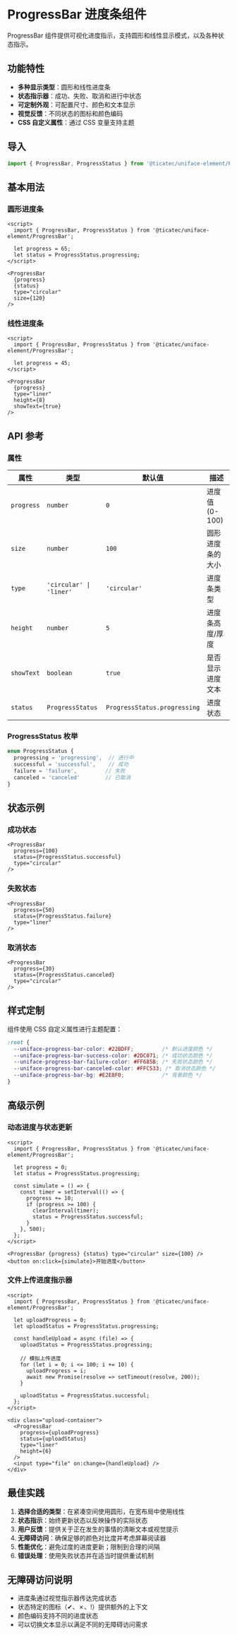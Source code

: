 # ProgressBar 进度条组件

ProgressBar 组件提供可视化进度指示，支持圆形和线性显示模式，以及各种状态指示。

## 功能特性

- **多种显示类型**：圆形和线性进度条
- **状态指示器**：成功、失败、取消和进行中状态
- **可定制外观**：可配置尺寸、颜色和文本显示
- **视觉反馈**：不同状态的图标和颜色编码
- **CSS 自定义属性**：通过 CSS 变量支持主题

## 导入

```typescript
import { ProgressBar, ProgressStatus } from '@ticatec/uniface-element/ProgressBar';
```

## 基本用法

### 圆形进度条

```svelte
<script>
  import { ProgressBar, ProgressStatus } from '@ticatec/uniface-element/ProgressBar';
  
  let progress = 65;
  let status = ProgressStatus.progressing;
</script>

<ProgressBar 
  {progress} 
  {status}
  type="circular" 
  size={120} 
/>
```

### 线性进度条

```svelte
<script>
  import { ProgressBar, ProgressStatus } from '@ticatec/uniface-element/ProgressBar';
  
  let progress = 45;
</script>

<ProgressBar 
  {progress}
  type="liner" 
  height={8}
  showText={true}
/>
```

## API 参考

### 属性

| 属性 | 类型 | 默认值 | 描述 |
|------|------|--------|------|
| `progress` | `number` | `0` | 进度值 (0-100) |
| `size` | `number` | `100` | 圆形进度条的大小 |
| `type` | `'circular' \| 'liner'` | `'circular'` | 进度条类型 |
| `height` | `number` | `5` | 进度条高度/厚度 |
| `showText` | `boolean` | `true` | 是否显示进度文本 |
| `status` | `ProgressStatus` | `ProgressStatus.progressing` | 进度状态 |

### ProgressStatus 枚举

```typescript
enum ProgressStatus {
  progressing = 'progressing',  // 进行中
  successful = 'successful',    // 成功
  failure = 'failure',         // 失败
  canceled = 'canceled'        // 已取消
}
```

## 状态示例

### 成功状态

```svelte
<ProgressBar 
  progress={100} 
  status={ProgressStatus.successful}
  type="circular"
/>
```

### 失败状态

```svelte
<ProgressBar 
  progress={50} 
  status={ProgressStatus.failure}
  type="liner"
/>
```

### 取消状态

```svelte
<ProgressBar 
  progress={30} 
  status={ProgressStatus.canceled}
  type="circular"
/>
```

## 样式定制

组件使用 CSS 自定义属性进行主题配置：

```css
:root {
  --uniface-progress-bar-color: #22BDFF;         /* 默认进度颜色 */
  --uniface-progress-bar-success-color: #2DC071; /* 成功状态颜色 */
  --uniface-progress-bar-failure-color: #FF685B; /* 失败状态颜色 */
  --uniface-progress-bar-canceled-color: #FFC533; /* 取消状态颜色 */
  --uniface-progress-bar-bg: #E2E8F0;            /* 背景颜色 */
}
```

## 高级示例

### 动态进度与状态更新

```svelte
<script>
  import { ProgressBar, ProgressStatus } from '@ticatec/uniface-element/ProgressBar';
  
  let progress = 0;
  let status = ProgressStatus.progressing;
  
  const simulate = () => {
    const timer = setInterval(() => {
      progress += 10;
      if (progress >= 100) {
        clearInterval(timer);
        status = ProgressStatus.successful;
      }
    }, 500);
  };
</script>

<ProgressBar {progress} {status} type="circular" size={100} />
<button on:click={simulate}>开始进度</button>
```

### 文件上传进度指示器

```svelte
<script>
  import { ProgressBar, ProgressStatus } from '@ticatec/uniface-element/ProgressBar';
  
  let uploadProgress = 0;
  let uploadStatus = ProgressStatus.progressing;
  
  const handleUpload = async (file) => {
    uploadStatus = ProgressStatus.progressing;
    
    // 模拟上传进度
    for (let i = 0; i <= 100; i += 10) {
      uploadProgress = i;
      await new Promise(resolve => setTimeout(resolve, 200));
    }
    
    uploadStatus = ProgressStatus.successful;
  };
</script>

<div class="upload-container">
  <ProgressBar 
    progress={uploadProgress} 
    status={uploadStatus}
    type="liner" 
    height={6}
  />
  <input type="file" on:change={handleUpload} />
</div>
```

## 最佳实践

1. **选择合适的类型**：在紧凑空间使用圆形，在宽布局中使用线性
2. **状态指示**：始终更新状态以反映操作的实际状态
3. **用户反馈**：提供关于正在发生的事情的清晰文本或视觉提示
4. **无障碍访问**：确保足够的颜色对比度并考虑屏幕阅读器
5. **性能优化**：避免过度的进度更新；限制到合理的间隔
6. **错误处理**：使用失败状态并在适当时提供重试机制

## 无障碍访问说明

- 进度条通过视觉指示器传达完成状态
- 状态特定的图标（✔、✗、!）提供额外的上下文
- 颜色编码支持不同的进度状态
- 可以切换文本显示以满足不同的无障碍访问需求